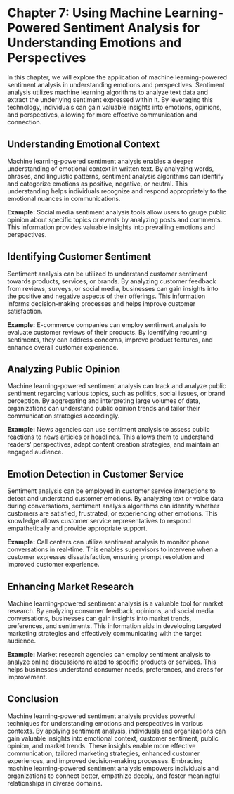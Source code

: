 Chapter 7: Using Machine Learning-Powered Sentiment Analysis for Understanding Emotions and Perspectives
========================================================================================================

In this chapter, we will explore the application of machine learning-powered sentiment analysis in understanding emotions and perspectives. Sentiment analysis utilizes machine learning algorithms to analyze text data and extract the underlying sentiment expressed within it. By leveraging this technology, individuals can gain valuable insights into emotions, opinions, and perspectives, allowing for more effective communication and connection.

Understanding Emotional Context
-------------------------------

Machine learning-powered sentiment analysis enables a deeper understanding of emotional context in written text. By analyzing words, phrases, and linguistic patterns, sentiment analysis algorithms can identify and categorize emotions as positive, negative, or neutral. This understanding helps individuals recognize and respond appropriately to the emotional nuances in communications.

**Example:** Social media sentiment analysis tools allow users to gauge public opinion about specific topics or events by analyzing posts and comments. This information provides valuable insights into prevailing emotions and perspectives.

Identifying Customer Sentiment
------------------------------

Sentiment analysis can be utilized to understand customer sentiment towards products, services, or brands. By analyzing customer feedback from reviews, surveys, or social media, businesses can gain insights into the positive and negative aspects of their offerings. This information informs decision-making processes and helps improve customer satisfaction.

**Example:** E-commerce companies can employ sentiment analysis to evaluate customer reviews of their products. By identifying recurring sentiments, they can address concerns, improve product features, and enhance overall customer experience.

Analyzing Public Opinion
------------------------

Machine learning-powered sentiment analysis can track and analyze public sentiment regarding various topics, such as politics, social issues, or brand perception. By aggregating and interpreting large volumes of data, organizations can understand public opinion trends and tailor their communication strategies accordingly.

**Example:** News agencies can use sentiment analysis to assess public reactions to news articles or headlines. This allows them to understand readers' perspectives, adapt content creation strategies, and maintain an engaged audience.

Emotion Detection in Customer Service
-------------------------------------

Sentiment analysis can be employed in customer service interactions to detect and understand customer emotions. By analyzing text or voice data during conversations, sentiment analysis algorithms can identify whether customers are satisfied, frustrated, or experiencing other emotions. This knowledge allows customer service representatives to respond empathetically and provide appropriate support.

**Example:** Call centers can utilize sentiment analysis to monitor phone conversations in real-time. This enables supervisors to intervene when a customer expresses dissatisfaction, ensuring prompt resolution and improved customer experience.

Enhancing Market Research
-------------------------

Machine learning-powered sentiment analysis is a valuable tool for market research. By analyzing consumer feedback, opinions, and social media conversations, businesses can gain insights into market trends, preferences, and sentiments. This information aids in developing targeted marketing strategies and effectively communicating with the target audience.

**Example:** Market research agencies can employ sentiment analysis to analyze online discussions related to specific products or services. This helps businesses understand consumer needs, preferences, and areas for improvement.

Conclusion
----------

Machine learning-powered sentiment analysis provides powerful techniques for understanding emotions and perspectives in various contexts. By applying sentiment analysis, individuals and organizations can gain valuable insights into emotional context, customer sentiment, public opinion, and market trends. These insights enable more effective communication, tailored marketing strategies, enhanced customer experiences, and improved decision-making processes. Embracing machine learning-powered sentiment analysis empowers individuals and organizations to connect better, empathize deeply, and foster meaningful relationships in diverse domains.
